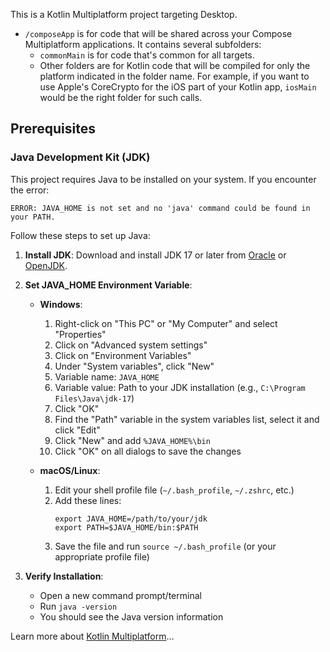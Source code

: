 This is a Kotlin Multiplatform project targeting Desktop.

* `/composeApp` is for code that will be shared across your Compose Multiplatform applications.
  It contains several subfolders:
  - `commonMain` is for code that's common for all targets.
  - Other folders are for Kotlin code that will be compiled for only the platform indicated in the folder name.
    For example, if you want to use Apple's CoreCrypto for the iOS part of your Kotlin app,
    `iosMain` would be the right folder for such calls.


## Prerequisites

### Java Development Kit (JDK)
This project requires Java to be installed on your system. If you encounter the error:
```
ERROR: JAVA_HOME is not set and no 'java' command could be found in your PATH.
```

Follow these steps to set up Java:

1. **Install JDK**: Download and install JDK 17 or later from [Oracle](https://www.oracle.com/java/technologies/downloads/) or [OpenJDK](https://adoptium.net/).

2. **Set JAVA_HOME Environment Variable**:
   - **Windows**:
     1. Right-click on "This PC" or "My Computer" and select "Properties"
     2. Click on "Advanced system settings"
     3. Click on "Environment Variables"
     4. Under "System variables", click "New"
     5. Variable name: `JAVA_HOME`
     6. Variable value: Path to your JDK installation (e.g., `C:\Program Files\Java\jdk-17`)
     7. Click "OK"
     8. Find the "Path" variable in the system variables list, select it and click "Edit"
     9. Click "New" and add `%JAVA_HOME%\bin`
     10. Click "OK" on all dialogs to save the changes

   - **macOS/Linux**:
     1. Edit your shell profile file (`~/.bash_profile`, `~/.zshrc`, etc.)
     2. Add these lines:
        ```
        export JAVA_HOME=/path/to/your/jdk
        export PATH=$JAVA_HOME/bin:$PATH
        ```
     3. Save the file and run `source ~/.bash_profile` (or your appropriate profile file)

3. **Verify Installation**:
   - Open a new command prompt/terminal
   - Run `java -version`
   - You should see the Java version information


Learn more about [Kotlin Multiplatform](https://www.jetbrains.com/help/kotlin-multiplatform-dev/get-started.html)…